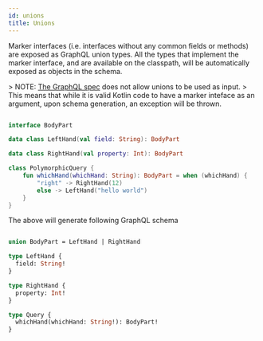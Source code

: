 ```yaml
---
id: unions
title: Unions
---
```

Marker interfaces (i.e. interfaces without any common fields or methods) are exposed as GraphQL union types. All the
types that implement the marker interface, and are available on the classpath, will be automatically exposed as
objects in the schema.

&gt; NOTE: [The GraphQL spec](http://spec.graphql.org/June2018/#sec-Unions) does not allow unions to be used as input.
&gt; This means that while it is valid Kotlin code to have a marker inteface as an argument, upon schema generation, an exception will be thrown.

```kotlin

interface BodyPart

data class LeftHand(val field: String): BodyPart

data class RightHand(val property: Int): BodyPart

class PolymorphicQuery {
    fun whichHand(whichHand: String): BodyPart = when (whichHand) {
        "right" -> RightHand(12)
        else -> LeftHand("hello world")
    }
}

```

The above will generate following GraphQL schema

```graphql

union BodyPart = LeftHand | RightHand

type LeftHand {
  field: String!
}

type RightHand {
  property: Int!
}

type Query {
  whichHand(whichHand: String!): BodyPart!
}

```
